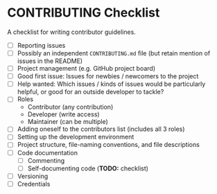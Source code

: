 # CONTRIBUTING Checklist

A checklist for writing contributor guidelines.

- [ ] Reporting issues
- [ ] Possibly an independent `CONTRIBUTING.md` file (but retain mention of issues in the README)
- [ ] Project management (e.g. GitHub project board)
- [ ] Good first issue: Issues for newbies / newcomers to the project
- [ ] Help wanted: Which issues / kinds of issues would be particularly helpful, or good for an outside developer to tackle?
- [ ] Roles
  - Contributor (any contribution)
  - Developer (write access)
  - Maintainer (can be multiple)
- [ ] Adding oneself to the contributors list (includes all 3 roles)
- [ ] Setting up the development environment
- [ ] Project structure, file-naming conventions, and file descriptions
- [ ] Code documentation
  - [ ] Commenting
  - [ ] Self-documenting code (**TODO:** checklist)
- [ ] Versioning
- [ ] Credentials
